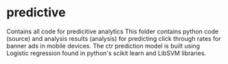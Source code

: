 # predictive
Contains all code for predicitive analytics
This folder contains python code (source) and analysis results (analysis) for predicting click through rates for banner ads in mobile devices.
The ctr prediction model is built using Logistic regression found in python's scikit learn and LibSVM libraries.
